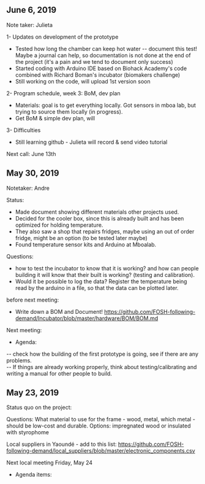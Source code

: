 ## June 6, 2019

Note taker: Julieta

1- Updates on development of the prototype     
- Tested how long the chamber can keep hot water -- document this test! Maybe a journal can help, so documentation is not done at the end of the project (it's a pain and we tend to document only success)
- Started coding with Arduino IDE based on Biohack Academy's code combined with Richard Boman's incubator (biomakers challenge)
- Still working on the code, will upload 1st version soon

2- Program schedule, week 3: BoM, dev plan     
- Materials: goal is to get everything locally. Got sensors in mboa lab, but trying to source them locally (in progress). 
- Get BoM & simple dev plan, will 

3- Difficulties      
- Still learning github - Julieta will record & send video tutorial 

Next call: June 13th

## May 30, 2019

Notetaker: Andre

Status:
 - Made document showing different materials other projects used.
 - Decided for the cooler box, since this is already built and has been optimized for holding temperature.
 - They also saw a shop that repairs fridges, maybe using an out of order fridge, might be an option (to be tested later maybe)
 - Found temperature sensor kits and Arduino at Mboalab. 

Questions:

 - how to test the incubator to know that it is working? and how can people building it will know that their built is working? (testing and calibration).
 - Would it be possible to log the data? Register the temperature being read by the arduino in a file, so that the data can be plotted later.
 
 
before next meeting:
 
 - Write down a BOM and Document! https://github.com/FOSH-following-demand/Incubator/blob/master/hardware/BOM/BOM.md

Next meeting:

- Agenda:  
 
 -- check how the building of the first prototype is going, see if there are any problems.   
 -- If things are already working properly, think about testing/calibrating and writing a manual for other people to build.  
 
## May 23, 2019

Status quo on the project:

Questions: What material to use for the frame - wood, metal, which metal - should be low-cost and durable.
Options: impregnated wood or insulated with styrophome

Local suppliers in Yaoundé - add to this list: https://github.com/FOSH-following-demand/local_suppliers/blob/master/electronic_components.csv

Next local meeting Friday, May 24
- Agenda items: 
